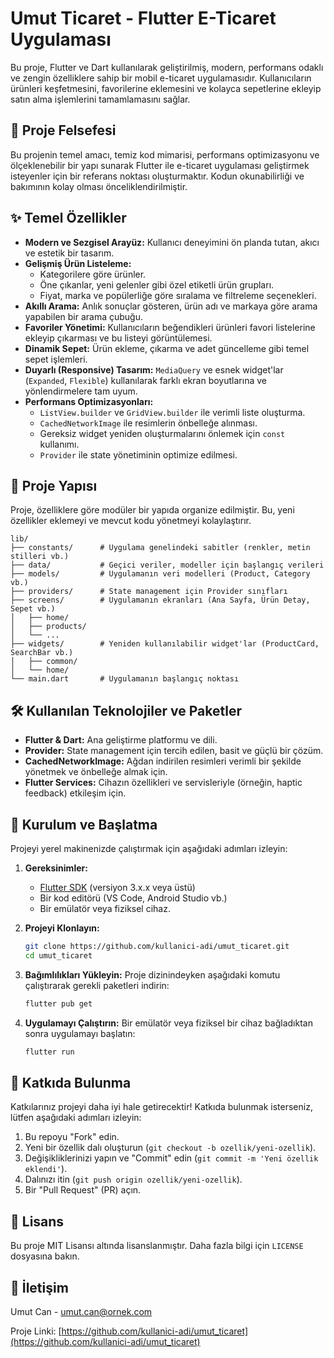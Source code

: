 # Umut Ticaret - Flutter E-Ticaret Uygulaması

Bu proje, Flutter ve Dart kullanılarak geliştirilmiş, modern, performans odaklı ve zengin özelliklere sahip bir mobil e-ticaret uygulamasıdır. Kullanıcıların ürünleri keşfetmesini, favorilerine eklemesini ve kolayca sepetlerine ekleyip satın alma işlemlerini tamamlamasını sağlar.

## 🌟 Proje Felsefesi

Bu projenin temel amacı, temiz kod mimarisi, performans optimizasyonu ve ölçeklenebilir bir yapı sunarak Flutter ile e-ticaret uygulaması geliştirmek isteyenler için bir referans noktası oluşturmaktır. Kodun okunabilirliği ve bakımının kolay olması önceliklendirilmiştir.

## ✨ Temel Özellikler

-   **Modern ve Sezgisel Arayüz:** Kullanıcı deneyimini ön planda tutan, akıcı ve estetik bir tasarım.
-   **Gelişmiş Ürün Listeleme:**
    -   Kategorilere göre ürünler.
    -   Öne çıkanlar, yeni gelenler gibi özel etiketli ürün grupları.
    -   Fiyat, marka ve popülerliğe göre sıralama ve filtreleme seçenekleri.
-   **Akıllı Arama:** Anlık sonuçlar gösteren, ürün adı ve markaya göre arama yapabilen bir arama çubuğu.
-   **Favoriler Yönetimi:** Kullanıcıların beğendikleri ürünleri favori listelerine ekleyip çıkarması ve bu listeyi görüntülemesi.
-   **Dinamik Sepet:** Ürün ekleme, çıkarma ve adet güncelleme gibi temel sepet işlemleri.
-   **Duyarlı (Responsive) Tasarım:** `MediaQuery` ve esnek widget'lar (`Expanded`, `Flexible`) kullanılarak farklı ekran boyutlarına ve yönlendirmelere tam uyum.
-   **Performans Optimizasyonları:**
    -   `ListView.builder` ve `GridView.builder` ile verimli liste oluşturma.
    -   `CachedNetworkImage` ile resimlerin önbelleğe alınması.
    -   Gereksiz widget yeniden oluşturmalarını önlemek için `const` kullanımı.
    -   `Provider` ile state yönetiminin optimize edilmesi.

## 📂 Proje Yapısı

Proje, özelliklere göre modüler bir yapıda organize edilmiştir. Bu, yeni özellikler eklemeyi ve mevcut kodu yönetmeyi kolaylaştırır.

```
lib/
├── constants/      # Uygulama genelindeki sabitler (renkler, metin stilleri vb.)
├── data/           # Geçici veriler, modeller için başlangıç verileri
├── models/         # Uygulamanın veri modelleri (Product, Category vb.)
├── providers/      # State management için Provider sınıfları
├── screens/        # Uygulamanın ekranları (Ana Sayfa, Ürün Detay, Sepet vb.)
│   ├── home/
│   ├── products/
│   └── ...
├── widgets/        # Yeniden kullanılabilir widget'lar (ProductCard, SearchBar vb.)
│   ├── common/
│   └── home/
└── main.dart       # Uygulamanın başlangıç noktası
```

## 🛠️ Kullanılan Teknolojiler ve Paketler

-   **Flutter & Dart:** Ana geliştirme platformu ve dili.
-   **Provider:** State management için tercih edilen, basit ve güçlü bir çözüm.
-   **CachedNetworkImage:** Ağdan indirilen resimleri verimli bir şekilde yönetmek ve önbelleğe almak için.
-   **Flutter Services:** Cihazın özellikleri ve servisleriyle (örneğin, haptic feedback) etkileşim için.

## 🚀 Kurulum ve Başlatma

Projeyi yerel makinenizde çalıştırmak için aşağıdaki adımları izleyin:

1.  **Gereksinimler:**
    -   [Flutter SDK](https://flutter.dev/docs/get-started/install) (versiyon 3.x.x veya üstü)
    -   Bir kod editörü (VS Code, Android Studio vb.)
    -   Bir emülatör veya fiziksel cihaz.

2.  **Projeyi Klonlayın:**
    ```sh
    git clone https://github.com/kullanici-adi/umut_ticaret.git
    cd umut_ticaret
    ```

3.  **Bağımlılıkları Yükleyin:**
    Proje dizinindeyken aşağıdaki komutu çalıştırarak gerekli paketleri indirin:
    ```sh
    flutter pub get
    ```

4.  **Uygulamayı Çalıştırın:**
    Bir emülatör veya fiziksel bir cihaz bağladıktan sonra uygulamayı başlatın:
    ```sh
    flutter run
    ```

## 🤝 Katkıda Bulunma

Katkılarınız projeyi daha iyi hale getirecektir! Katkıda bulunmak isterseniz, lütfen aşağıdaki adımları izleyin:

1.  Bu repoyu "Fork" edin.
2.  Yeni bir özellik dalı oluşturun (`git checkout -b ozellik/yeni-ozellik`).
3.  Değişikliklerinizi yapın ve "Commit" edin (`git commit -m 'Yeni özellik eklendi'`).
4.  Dalınızı itin (`git push origin ozellik/yeni-ozellik`).
5.  Bir "Pull Request" (PR) açın.

## 📜 Lisans

Bu proje MIT Lisansı altında lisanslanmıştır. Daha fazla bilgi için `LICENSE` dosyasına bakın.

## 📧 İletişim

Umut Can - [umut.can@ornek.com](mailto:umut.can@ornek.com)

Proje Linki: [https://github.com/kullanici-adi/umut_ticaret](https://github.com/kullanici-adi/umut_ticaret)
